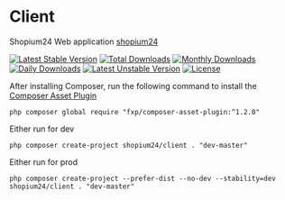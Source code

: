 Client
===========

Shopium24 Web application [shopium24](https://shopium24.com)

[![Latest Stable Version](https://poser.pugx.org/panix/app/v/stable)](https://packagist.org/packages/shopium24/client)
[![Total Downloads](https://poser.pugx.org/panix/app/downloads)](https://packagist.org/packages/shopium24/client)
[![Monthly Downloads](https://poser.pugx.org/panix/app/d/monthly)](https://packagist.org/packages/shopium24/client)
[![Daily Downloads](https://poser.pugx.org/panix/app/d/daily)](https://packagist.org/packages/shopium24/client)
[![Latest Unstable Version](https://poser.pugx.org/panix/app/v/unstable)](https://packagist.org/packages/shopium24/client)
[![License](https://poser.pugx.org/panix/app/license)](https://packagist.org/packages/shopium24/client)




After installing Composer, run the following command to install the [Composer Asset Plugin](https://github.com/fxpio/composer-asset-plugin)
```
php composer global require "fxp/composer-asset-plugin:^1.2.0"
```

Either run for dev
```
php composer create-project shopium24/client . "dev-master"
```

Either run for prod
```
php composer create-project --prefer-dist --no-dev --stability=dev shopium24/client . "dev-master"
```
